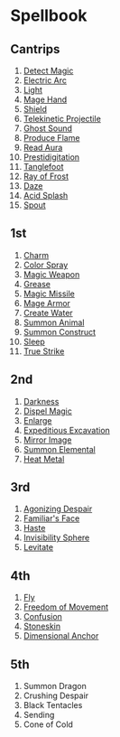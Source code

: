 # Spellbook

## Cantrips

1. [Detect Magic](https://pf2.d20pfsrd.com/spell/detect-magic/)
1. [Electric Arc](https://pf2.d20pfsrd.com/spell/electric-arc/)
1. [Light](https://pf2.d20pfsrd.com/spell/light/)
1. [Mage Hand](https://pf2.d20pfsrd.com/spell/mage-hand/)
1. [Shield](https://pf2.d20pfsrd.com/spell/shield/)
1. [Telekinetic Projectile](https://pf2.d20pfsrd.com/spell/telekinetic-projectile/)
1. [Ghost Sound](https://pf2.d20pfsrd.com/spell/ghost-sound/)
1. [Produce Flame](https://pf2.d20pfsrd.com/spell/produce-flame/)
1. [Read Aura](https://pf2.d20pfsrd.com/spell/read-aura/)
1. [Prestidigitation](https://pf2.d20pfsrd.com/spell/prestidigitation/)
1. [Tanglefoot](https://pf2srd.com/spell/tanglefoot/)
1. [Ray of Frost](https://pf2.d20pfsrd.com/spell/ray-of-frost/)
1. [Daze](https://pf2.d20pfsrd.com/spell/daze/)
1. [Acid Splash](https://pf2.d20pfsrd.com/spell/acid-splash/)
1. [Spout](https://2e.aonprd.com/Spells.aspx?ID=1002)

## 1st

1. [Charm](https://pf2srd.com/spell/charm/)
1. [Color Spray](https://pf2.d20pfsrd.com/spell/color-spray/)
1. [Magic Weapon](https://pf2.d20pfsrd.com/spell/magic-weapon/)
1. [Grease](https://pf2.d20pfsrd.com/spell/grease/)
1. [Magic Missile](https://pf2.d20pfsrd.com/spell/magic-missile/)
1. [Mage Armor](https://pf2.d20pfsrd.com/spell/mage-armor/)
1. [Create Water](https://pf2.d20pfsrd.com/spell/create-water/)
1. [Summon Animal](https://2e.aonprd.com/Spells.aspx?ID=316)
1. [Summon Construct](https://2e.aonprd.com/Spells.aspx?ID=318)
1. [Sleep](https://pf2.d20pfsrd.com/spell/sleep/)
1. [True Strike](https://2e.aonprd.com/Spells.aspx?ID=345)

## 2nd

1. [Darkness](https://pf2.d20pfsrd.com/spell/darkness/)
1. [Dispel Magic](https://pf2.d20pfsrd.com/spell/dispel-magic/)
1. [Enlarge](https://pf2.d20pfsrd.com/spell/enlarge/)
1. [Expeditious Excavation](https://pf2.d20pfsrd.com/spell/expeditious-excavation)
1. [Mirror Image](https://pf2.d20pfsrd.com/spell/mirror-image/)
1. [Summon Elemental](https://2e.aonprd.com/Spells.aspx?ID=320)
1. [Heat Metal](https://pf2.d20pfsrd.com/spell/heat-metal/)

## 3rd

1. [Agonizing Despair](https://pf2.d20pfsrd.com/spell/agonizing-despair/)
1. [Familiar's Face](https://pf2.d20pfsrd.com/spell/familiars-face/)
1. [Haste](https://pf2.d20pfsrd.com/spell/haste/)
1. [Invisibility Sphere](https://pf2.d20pfsrd.com/spell/invisibility-sphere/)
1. [Levitate](https://pf2.d20pfsrd.com/spell/levitate/)

## 4th

1. [Fly](https://pf2.d20pfsrd.com/spell/fly/)
1. [Freedom of Movement](https://pf2.d20pfsrd.com/spell/freedom-of-movement/)
1. [Confusion](https://pf2.d20pfsrd.com/spell/confusion/)
1. [Stoneskin](https://pf2.d20pfsrd.com/spell/stoneskin/)
1. [Dimensional Anchor](https://pf2.d20pfsrd.com/spell/dimension-door/)

## 5th

1. Summon Dragon
2. Crushing Despair
3. Black Tentacles
4. Sending
5. Cone of Cold

